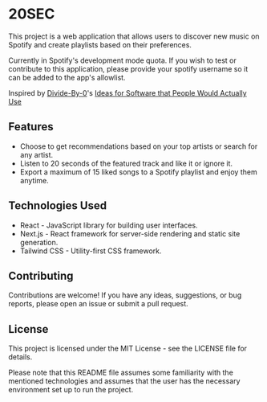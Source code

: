 # 20SEC

This project is a web application that allows users to discover new music on Spotify and create playlists based on their preferences.

Currently in Spotify's development mode quota. If you wish to test or contribute to this application, please provide your spotify username so it can be added to the app's allowlist.

Inspired by [Divide-By-0](https://github.com/Divide-By-0/)'s [Ideas for Software that People Would Actually Use](https://github.com/Divide-By-0/ideas-for-projects-people-would-use) 

## Features

- Choose to get recommendations based on your top artists or search for any artist.
- Listen to 20 seconds of the featured track and like it or ignore it.
- Export a maximum of 15 liked songs to a Spotify playlist and enjoy them anytime.

## Technologies Used

- React - JavaScript library for building user interfaces.
- Next.js - React framework for server-side rendering and static site generation.
- Tailwind CSS - Utility-first CSS framework.

## Contributing

Contributions are welcome! If you have any ideas, suggestions, or bug reports, please open an issue or submit a pull request.

## License

This project is licensed under the MIT License - see the LICENSE file for details.

Please note that this README file assumes some familiarity with the mentioned technologies and assumes that the user has the necessary environment set up to run the project.
